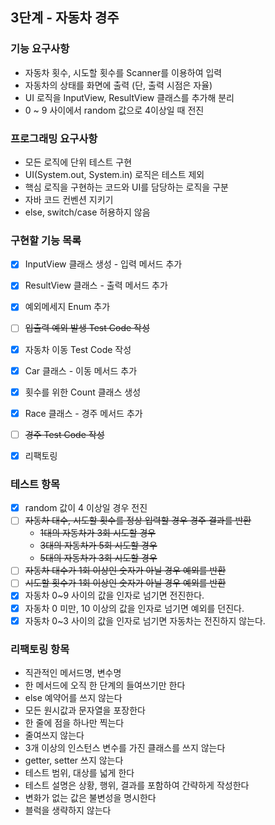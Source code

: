 3단계 - 자동차 경주
---

### 기능 요구사항
- 자동차 횟수, 시도할 횟수를 Scanner를 이용하여 입력
- 자동차의 상태를 화면에 출력 (단, 출력 시점은 자율)
- UI 로직을 InputView, ResultView 클래스를 추가해 분리
- 0 ~ 9 사이에서 random 값으로 4이상일 때 전진


### 프로그래밍 요구사항
- 모든 로직에 단위 테스트 구현
- UI(System.out, System.in) 로직은 테스트 제외
- 핵심 로직을 구현하는 코드와 UI를 담당하는 로직을 구분
- 자바 코드 컨벤션 지키기
- else, switch/case 허용하지 않음


### 구현할 기능 목록
- [x] InputView 클래스 생성 - 입력 메서드 추가
- [x] ResultView 클래스 - 출력 메서드 추가
- [x] 예외메세지 Enum 추가
- [ ] ~~입출력 예외 발생 Test Code 작성~~
- [x] 자동차 이동 Test Code 작성
- [x] Car 클래스 - 이동 메서드 추가
- [x] 횟수를 위한 Count 클래스 생성
- [x] Race 클래스 - 경주 메서드 추가
- [ ] ~~경주 Test Code 작성~~
- [x] 리팩토링

 
### 테스트 항목
- [x] random 값이 4 이상일 경우 전진
- [ ] ~~자동차 대수, 시도할 횟수를 정상 입력할 경우 경주 결과를 반환~~
    - ~~1대의 자동차가 3회 시도할 경우~~
    - ~~3대의 자동차가 5회 시도할 경우~~
    - ~~5대의 자동차가 3회 시도할 경우~~
- [ ] ~~자동차 대수가 1회 이상인 숫자가 아닐 경우 예외를 반환~~
- [ ] ~~시도할 횟수가 1회 이상인 숫자가 아닐 경우 예외를 반환~~
- [x] 자동차 0~9 사이의 값을 인자로 넘기면 전진한다.
- [x] 자동차 0 미만, 10 이상의 값을 인자로 넘기면 예외를 던진다.
- [x] 자동차 0~3 사이의 값을 인자로 넘기면 자동차는 전진하지 않는다.

### 리팩토링 항목
- 직관적인 메서드명, 변수명
- 한 메서드에 오직 한 단계의 들여쓰기만 한다
- else 예약어를 쓰지 않는다
- 모든 원시값과 문자열을 포장한다
- 한 줄에 점을 하나만 찍는다
- 줄여쓰지 않는다
- 3개 이상의 인스턴스 변수를 가진 클래스를 쓰지 않는다
- getter, setter 쓰지 않는다
- 테스트 범위, 대상를 넓게 한다
- 테스트 설명은 상황, 행위, 결과를 포함하여 간략하게 작성한다
- 변화가 없는 값은 불변성을 명시한다 
- 블럭을 생략하지 않는다